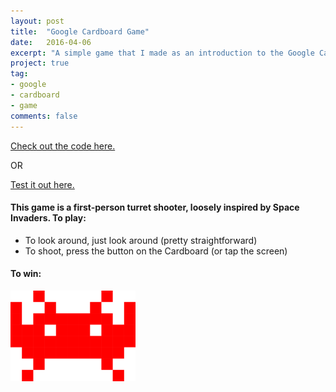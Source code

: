 ```yaml
---
layout: post
title:  "Google Cardboard Game"
date:   2016-04-06
excerpt: "A simple game that I made as an introduction to the Google Cardboard and budget VR."
project: true
tag:
- google
- cardboard
- game
comments: false
---
```


<a href="https://github.com/rjdean123/first-cardboard-app">
	Check out the code here.
</a>

OR

<a href="../cardboardgame/index.html">
	Test it out here.
</a>

#### This game is a first-person turret shooter, loosely inspired by Space Invaders. To play:

* To look around, just look around (pretty straightforward)
* To shoot, press the button on the Cardboard (or tap the screen)

#### To win:

<img src="../cardboardgame/textures/objects/alien.png" style="width: 200px;"/>
